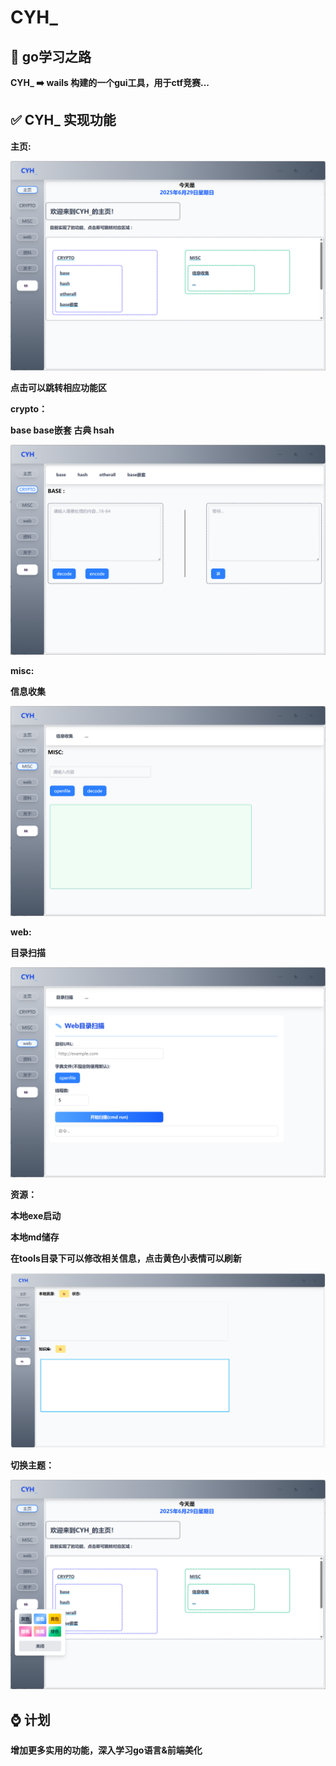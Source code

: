 # CYH_
## 🚩 go学习之路

**CYH_ ➡️ wails 构建的一个gui工具，用于ctf竞赛...**

## ✅ CYH_ 实现功能

**主页:**

![image](image/index.png)

**点击可以跳转相应功能区**

**crypto：**

**base base嵌套 古典 hsah**

![image](image/crypto.png)

**misc:**

**信息收集**

![image](image/misc.png)

**web:**

**目录扫描**

![image](image/web.png)

**资源：**

**本地exe启动**

**本地md储存**

**在tools目录下可以修改相关信息，点击黄色小表情可以刷新**

![image](image/assect.png)

**切换主题：**

![image](image/color.png)

## ⌚ 计划

**增加更多实用的功能，深入学习go语言&前端美化**